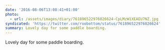 ```yaml
---
date: '2016-08-06T13:08:41+01:00'
photo:
  - url: /assets/images/diary/761896522976026624-CpLMzW1XEAEU7NZ.jpg
syndicated: 'https://twitter.com/roobottom/status/761896522976026624'
summary: Lovely day for some paddle boarding.
---
```

Lovely day for some paddle boarding. 
